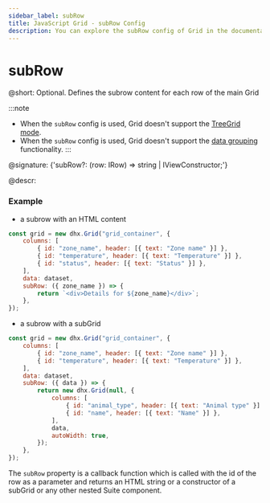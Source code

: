```yaml
---
sidebar_label: subRow
title: JavaScript Grid - subRow Config 
description: You can explore the subRow config of Grid in the documentation of the DHTMLX JavaScript UI library. Browse developer guides and API reference, try out code examples and live demos, and download a free 30-day evaluation version of DHTMLX Suite.
---
```


# subRow

@short: Optional. Defines the subrow content for each row of the main Grid

:::note
- When the `subRow` config is used, Grid doesn't support the [TreeGrid mode](grid/treegrid_mode.md).
- When the `subRow` config is used, Grid doesn't support the [data grouping](grid/usage.md/#grouping-data) functionality.
::: 

@signature: {'subRow?: (row: IRow) => string | IViewConstructor;'}

@descr:

### Example

- a subrow with an HTML content

~~~jsx {8-10}
const grid = new dhx.Grid("grid_container", {
    columns: [
        { id: "zone_name", header: [{ text: "Zone name" }] },
        { id: "temperature", header: [{ text: "Temperature" }] },
        { id: "status", header: [{ text: "Status" }] },
    ],
    data: dataset,
    subRow: ({ zone_name }) => {
        return `<div>Details for ${zone_name}</div>`;
    },
});
~~~

- a subrow with a subGrid

~~~jsx {7-16}
const grid = new dhx.Grid("grid_container", {
    columns: [
        { id: "zone_name", header: [{ text: "Zone name" }] },
        { id: "temperature", header: [{ text: "Temperature" }] },
    ],
    data: dataset,
    subRow: ({ data }) => {
        return new dhx.Grid(null, {
            columns: [
                { id: "animal_type", header: [{ text: "Animal type" }] },
                { id: "name", header: [{ text: "Name" }] },
            ],
            data,
            autoWidth: true,
        });
    },
});
~~~

The `subRow` property is a callback function which is called with the id of the row as a parameter and returns an HTML string or a constructor of a subGrid or any other nested Suite component. 